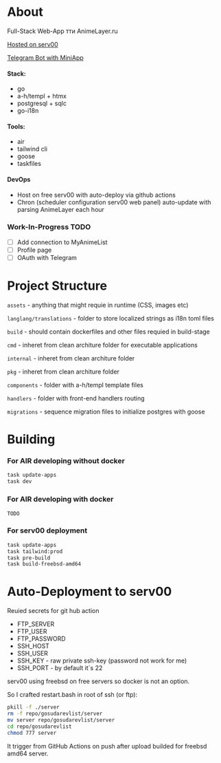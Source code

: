 # About

Full-Stack Web-App тти AnimeLayer.ru

[Hosted on serv00](https://dmji.serv00.net/animelayer)

[Telegram Bot with MiniApp](https://t.me/MyMediaNotifyBot/web)

#### Stack:

* go
* a-h/templ + htmx
* postgresql + sqlc
* go-i18n

#### Tools:

* air
* tailwind cli
* goose
* taskfiles

#### DevOps

* Host on free serv00 with auto-deploy via github actions
* Chron (scheduler configuration serv00 web panel) auto-update with parsing AnimeLayer each hour

### Work-In-Progress TODO

* [ ] Add connection to MyAnimeList
* [ ] Profile page
* [ ] OAuth with Telegram

# Project Structure

`assets` - anything that might requie in runtime (CSS, images etc)

`langlang/translations` - folder to store localized strings as i18n toml files

`build` - should contain dockerfiles and other files requied in build-stage

`cmd` - inheret from clean architure folder for executable applications

`internal` - inheret from clean architure folder

`pkg` - inheret from clean architure folder

`components` - folder with a-h/templ template files

`handlers` - folder with front-end handlers routing

`migrations` - sequence migration files to initialize postgres with goose

# Building

### For AIR developing without docker

```bash
task update-apps
task dev
```

### For AIR developing with docker

```
TODO
```

### For serv00 deployment

```bash
task update-apps
task tailwind:prod
task pre-build
task build-freebsd-amd64
```

# Auto-Deployment to serv00

Reuied secrets for git hub action

* FTP_SERVER
* FTP_USER
* FTP_PASSWORD
* SSH_HOST
* SSH_USER
* SSH_KEY      - raw private ssh-key (password not work for me)
* SSH_PORT     - by default it`s 22

serv00 using freebsd on free servers so docker is not an option.

So I crafted restart.bash in root of ssh (or ftp):

```bash
pkill -f ./server
rm -f repo/gosudarevlist/server
mv server repo/gosudarevlist/server
cd repo/gosudarevlist
chmod 777 server
```

It trigger from GitHub Actions on push after upload builded for freebsd amd64 server.
